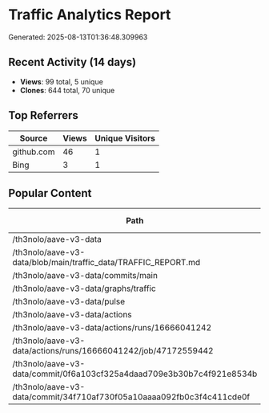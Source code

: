 # Traffic Analytics Report

Generated: 2025-08-13T01:36:48.309963

## Recent Activity (14 days)

- **Views**: 99 total, 5 unique
- **Clones**: 644 total, 70 unique

## Top Referrers

| Source | Views | Unique Visitors |
|--------|-------|-----------------|
| github.com | 46 | 1 |
| Bing | 3 | 1 |

## Popular Content

| Path | Views | Unique Visitors |
|------|-------|------------------|
| /th3nolo/aave-v3-data | 29 | 3 |
| /th3nolo/aave-v3-data/blob/main/traffic_data/TRAFFIC_REPORT.md | 7 | 1 |
| /th3nolo/aave-v3-data/commits/main | 5 | 1 |
| /th3nolo/aave-v3-data/graphs/traffic | 3 | 1 |
| /th3nolo/aave-v3-data/pulse | 2 | 1 |
| /th3nolo/aave-v3-data/actions | 1 | 1 |
| /th3nolo/aave-v3-data/actions/runs/16666041242 | 1 | 1 |
| /th3nolo/aave-v3-data/actions/runs/16666041242/job/47172559442 | 1 | 1 |
| /th3nolo/aave-v3-data/commit/0f6a103cf325a4daad709e3b30b7c4f921e8534b | 1 | 1 |
| /th3nolo/aave-v3-data/commit/34f710af730f05a10aaaa092fb0c3f4c411cde0f | 1 | 1 |
